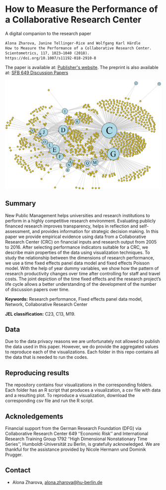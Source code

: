 # How to Measure the Performance of a Collaborative Research Center

A digital companion to the research paper 

```
Alona Zharova, Janine Tellinger-Rice and Wolfgang Karl Härdle
How to Measure the Performance of a Collaborative Research Center.
Scientometrics, 117, 1023–1040 (2018). 
https://doi.org/10.1007/s11192-018-2910-8
```

The paper is available at: [Publisher's website](https://doi.org/10.1007/s11192-018-2910-8).
The preprint is also available at: [SFB 649 Discussion Papers](https://www.econstor.eu/bitstream/10419/191793/1/SFB649DP2018-001.pdf)

![network](/network.jpg)

## Summary

New Public Management helps universities and research institutions to perform in a highly competitive research environment. Evaluating publicly financed research improves transparency, helps in reflection and self-assessment, and provides information for strategic decision making. In this paper we provide empirical evidence using data from a Collaborative Research Center (CRC) on financial inputs and research output from 2005 to 2016. After selecting performance indicators suitable for a CRC, we describe main properties of the data using visualization techniques. To study the relationship between the dimensions of research performance, we use a time fixed effects panel data model and fixed effects Poisson model. With the help of year dummy variables, we show how the pattern of research productivity changes over time after controlling for staff and travel costs. The joint depiction of the time fixed effects and the research project’s life cycle allows a better understanding of the development of the number of discussion papers over time.

**Keywords:** Research performance, Fixed effects panel data model, Network, Collaborative Research Center

**JEL classification:** C23, C13, M19.


## Data

Due to the data privacy reasons we are unfortunately not allowed to publish the data used in this paper. However, we do provide the aggregated values to reproduce each of the visualizations. Each folder in this repo contains all the data that is needed to run the codes.

## Reproducing results

The repository contains four visualizations in the corresponding folders. Each folder has an R script that produces a visualization, a csv file with data and a resulting plot. To reproduce a visualization, download the corresponding csv file and run the R script.

## Acknoledgements

Financial support from the German Research Foundation (DFG) via Collaborative Research Center 649 ‘‘Economic Risk’’ and International Research Training Group 1792 ‘‘High Dimensional Nonstationary Time Series’’, Humboldt-Universität zu Berlin, is gratefully acknowledged. We are thankful for the assistance provided by Nicole Hermann und Dominik Prugger.

## Contact
- Alona Zharova, alona.zharova@hu-berlin.de

